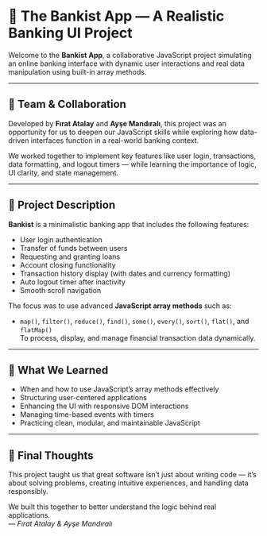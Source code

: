 # 🏦 The Bankist App — A Realistic Banking UI Project

Welcome to the **Bankist App**, a collaborative JavaScript project simulating an online banking interface with dynamic user interactions and real data manipulation using built-in array methods.

---

## 👥 Team & Collaboration

Developed by **Fırat Atalay** and **Ayşe Mandıralı**, this project was an opportunity for us to deepen our JavaScript skills while exploring how data-driven interfaces function in a real-world banking context.

We worked together to implement key features like user login, transactions, data formatting, and logout timers — while learning the importance of logic, UI clarity, and state management.

---

## 💼 Project Description

**Bankist** is a minimalistic banking app that includes the following features:

- User login authentication
- Transfer of funds between users
- Requesting and granting loans
- Account closing functionality
- Transaction history display (with dates and currency formatting)
- Auto logout timer after inactivity
- Smooth scroll navigation

The focus was to use advanced **JavaScript array methods** such as:

- `map()`, `filter()`, `reduce()`, `find()`, `some()`, `every()`, `sort()`, `flat()`, and `flatMap()`  
To process, display, and manage financial transaction data dynamically.

---

## 🧠 What We Learned

- When and how to use JavaScript’s array methods effectively  
- Structuring user-centered applications  
- Enhancing the UI with responsive DOM interactions  
- Managing time-based events with timers  
- Practicing clean, modular, and maintainable JavaScript

---

## 🙌 Final Thoughts

This project taught us that great software isn’t just about writing code — it’s about solving problems, creating intuitive experiences, and handling data responsibly.

We built this together to better understand the logic behind real applications.  
*— Fırat Atalay & Ayşe Mandıralı*
